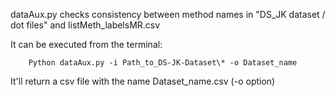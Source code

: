 dataAux.py checks consistency between method names in "DS_JK dataset / dot files" and listMeth_labelsMR.csv 

It can be executed from the terminal:

        Python dataAux.py -i Path_to_DS-JK-Dataset\* -o Dataset_name

It'll return a csv file with the name Dataset_name.csv (-o option) 


